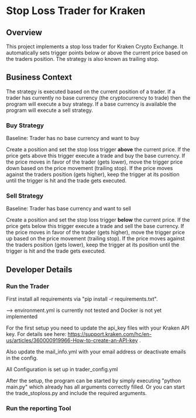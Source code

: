 # Stop Loss Trader for Kraken
## Overview
This project implements a stop loss trader for Kraken Crypto Exchange. 
It automatically sets trigger points below or above the current price based on the traders position.
The strategy is also known as trailing stop.
## Business Context
The strategy is executed based on the current position of a trader. 
If a trader has currently no base currency (the cryptocurrency to trade) then the program will execute a buy strategy. 
If a base currency is available the program will execute a sell strategy.
### Buy Strategy
Baseline: Trader has no base currency and want to buy

Create a position and set the stop loss trigger **above** the current price. If the price gets above this trigger execute a trade and buy the base currency.
If the price moves in favor of the trader (gets lower), move the trigger price down based on the price movement (trailing stop).
If the price moves against the traders position (gets higher), keep the trigger at its position until the trigger is hit and the trade gets executed.

### Sell Strategy
Baseline: Trader has base currency and want to sell

Create a position and set the stop loss trigger **below** the current price. If the price gets below this trigger execute a trade and sell the base currency.
If the price moves in favor of the trader (gets higher), move the trigger price up based on the price movement (trailing stop).
If the price moves against the traders position (gets lower), keep the trigger at its position until the trigger is hit and the trade gets executed.
## Developer Details
### Run the Trader
First install all requirements via "pip install -r requirements.txt".

--> environment.yml is currently not tested and Docker is not yet implemented

For the first setup you need to update the api_key files with your Kraken API key. For details see here: https://support.kraken.com/hc/en-us/articles/360000919966-How-to-create-an-API-key .

Also update the mail_info.yml with your email address or deactivate emails in the config. 

All Configuration is set up in trader_config.yml

After the setup, the program can be started by simply executing "python main.py" which already has all arguments correctly filled. Or you can start the trade_stoploss.py and include the required arguments. 
### Run the reporting Tool



